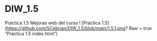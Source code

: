 # DIW_1.5
Práctica 1.5 Mejoras web del curso
! [Práctica 1.5] (https://github.com/SCebrian/DIW_1.5/blob/main/1.5.1.png? Raw = true "Práctica 1.5 index.html")


